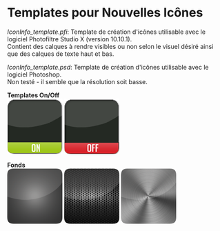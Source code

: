 <h1><b>Templates pour Nouvelles Icônes</b></h1>

<p><i>IconInfo_template.pfi</i>: Template de création d'icônes utilisable avec le logiciel Photofiltre Studio X (version 10.10.1).</br>
Contient des calques à rendre visibles ou non selon le visuel désiré ainsi que des calques de texte haut et bas.

<p><i>IconInfo_template.psd</i>: Template de création d'icônes utilisable avec le logiciel Photoshop.</br>
Non testé - il semble que la résolution soit basse.

<b>Templates On/Off</b></br>
<img src="/template/on.png" alt="on"/>  <img src="/template/off.png" alt="off"/>

<b>Fonds</b></br>
<img src="/template/i4l2.png" alt="fond1"/>  <img src="/template/71rt.png" alt="fond2"/>  <img src="/template/6z7r.png" alt="fond2"/>
